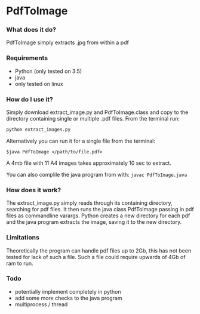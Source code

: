 # PdfToImage
### What does it do?
PdfToImage simply extracts .jpg from within a pdf

### Requirements
- Python (only tested on 3.5)
- java
- only tested on linux

### How do I use it?
Simply download extract_image.py and PdfToImage.class and copy to the directory containing single or multiple .pdf files.
From the terminal run:
```python
python extract_images.py
```
Alternatively you can run it for a single file from the terminal:
```
$java PdfToImage </path/to/file.pdf>
```

A 4mb file with 11 A4 images takes approximately 10 sec to extract.

You can also complile the java program from with:
```javac PdfToImage.java``` 

### How does it work?
The extract_image.py simply reads through its containing directory, searching for pdf files. It then runs the java class PdfToImage passing in pdf files as commandline varargs. Python creates a new directory for each pdf and the java program extracts the image, saving it to the new directory.

### Limitations
Theoretically the program can handle pdf files up to 2Gb, this has not been tested for lack of such a file.
Such a file could require upwards of 4Gb of ram to run.

### Todo
- potentially implement completely in python
- add some more checks to the java program
- multiprocess / thread
